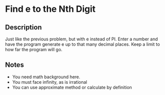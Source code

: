 # Find e to the Nth Digit

## Description

Just like the previous problem, but with e instead of PI. Enter a number and have the program generate e up to that many decimal places. Keep a limit to how far the program will go.

## Notes

- You need math background here.
- You must face infinity, as is irrational
- You can use approximate method or calculate by definition
